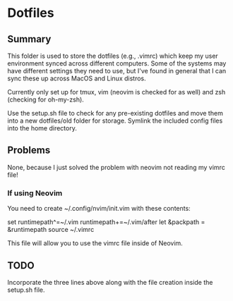 # Dotfiles

## Summary

This folder is used to store the dotfiles (e.g., .vimrc) which keep my user environment synced
across different computers. Some of the systems may have different settings they need to use, but
I've found in general that I can sync these up across MacOS and Linux distros. 

Currently only set up for tmux, vim (neovim is checked for as well) and zsh (checking for oh-my-zsh).

Use the setup.sh file to check for any pre-existing dotfiles and move them into a new dotfiles/old
folder for storage. Symlink the included config files into the home directory.

## Problems

None, because I just solved the problem with neovim not reading my vimrc file!

### If using Neovim

You need to create ~/.config/nvim/init.vim with these contents:

set runtimepath^=~/.vim runtimepath+=~/.vim/after
let &packpath = &runtimepath
source ~/.vimrc

This file will allow you to use the vimrc file inside of Neovim.

## TODO

Incorporate the three lines above along with the file creation inside the setup.sh file.
